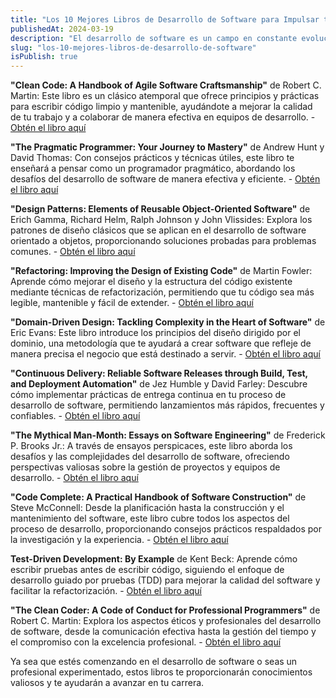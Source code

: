 ```yaml
---
title: "Los 10 Mejores Libros de Desarrollo de Software para Impulsar tu Carrera"
publishedAt: 2024-03-19
description: "El desarrollo de software es un campo en constante evolución, y mantenerse al día con las últimas tecnologías y prácticas es esencial para cualquier profesional en esta área. Si estás buscando expandir tus conocimientos y mejorar tus habilidades, estos 10 libros son lecturas obligatorias"
slug: "los-10-mejores-libros-de-desarrollo-de-software"
isPublish: true
---
```


**"Clean Code: A Handbook of Agile Software Craftsmanship"** de Robert C. Martin: Este libro es un clásico atemporal que ofrece principios y prácticas para escribir código limpio y mantenible, ayudándote a mejorar la calidad de tu trabajo y a colaborar de manera efectiva en equipos de desarrollo. - [Obtén el libro aquí](https://www.amazon.com/Clean-Code-Handbook-Software-Craftsmanship/dp/0132350882)

**"The Pragmatic Programmer: Your Journey to Mastery"** de Andrew Hunt y David Thomas: Con consejos prácticos y técnicas útiles, este libro te enseñará a pensar como un programador pragmático, abordando los desafíos del desarrollo de software de manera efectiva y eficiente. - [Obtén el libro aquí](https://www.amazon.com/Pragmatic-Programmer-Journey-Mastery/dp/0135957052)

**"Design Patterns: Elements of Reusable Object-Oriented Software"** de Erich Gamma, Richard Helm, Ralph Johnson y John Vlissides: Explora los patrones de diseño clásicos que se aplican en el desarrollo de software orientado a objetos, proporcionando soluciones probadas para problemas comunes. - [Obtén el libro aquí](https://www.amazon.com/Design-Patterns-Elements-Reusable-Object-Oriented/dp/0201633612)

**"Refactoring: Improving the Design of Existing Code"** de Martin Fowler: Aprende cómo mejorar el diseño y la estructura del código existente mediante técnicas de refactorización, permitiendo que tu código sea más legible, mantenible y fácil de extender. - [Obtén el libro aquí](https://www.amazon.com/Refactoring-Improving-Design-Existing-Code/dp/0201485672)

**"Domain-Driven Design: Tackling Complexity in the Heart of Software"** de Eric Evans: Este libro introduce los principios del diseño dirigido por el dominio, una metodología que te ayudará a crear software que refleje de manera precisa el negocio que está destinado a servir. - [Obtén el libro aquí](https://www.amazon.com/Domain-Driven-Design-Tackling-Complexity-Software/dp/0321125215)

**"Continuous Delivery: Reliable Software Releases through Build, Test, and Deployment Automation"** de Jez Humble y David Farley: Descubre cómo implementar prácticas de entrega continua en tu proceso de desarrollo de software, permitiendo lanzamientos más rápidos, frecuentes y confiables. - [Obtén el libro aquí](https://www.amazon.com/Continuous-Delivery-Deployment-Automation-Addison-Wesley/dp/0321601912)

**"The Mythical Man-Month: Essays on Software Engineering"** de Frederick P. Brooks Jr.: A través de ensayos perspicaces, este libro aborda los desafíos y las complejidades del desarrollo de software, ofreciendo perspectivas valiosas sobre la gestión de proyectos y equipos de desarrollo. - [Obtén el libro aquí](https://www.amazon.com/Mythical-Man-Month-Software-Engineering-Anniversary/dp/0201835959)

**"Code Complete: A Practical Handbook of Software Construction"** de Steve McConnell: Desde la planificación hasta la construcción y el mantenimiento del software, este libro cubre todos los aspectos del proceso de desarrollo, proporcionando consejos prácticos respaldados por la investigación y la experiencia. - [Obtén el libro aquí](https://www.amazon.com/Code-Complete-Practical-Handbook-Construction/dp/0735619670)

**Test-Driven Development: By Example** de Kent Beck: Aprende cómo escribir pruebas antes de escribir código, siguiendo el enfoque de desarrollo guiado por pruebas (TDD) para mejorar la calidad del software y facilitar la refactorización. - [Obtén el libro aquí](https://www.amazon.com/Test-Driven-Development-Kent-Beck/dp/0321146530)

**"The Clean Coder: A Code of Conduct for Professional Programmers"** de Robert C. Martin: Explora los aspectos éticos y profesionales del desarrollo de software, desde la comunicación efectiva hasta la gestión del tiempo y el compromiso con la excelencia profesional. - [Obtén el libro aquí](https://www.amazon.com/Clean-Coder-Conduct-Professional-Programmers/dp/0137081073)

Ya sea que estés comenzando en el desarrollo de software o seas un profesional experimentado, estos libros te proporcionarán conocimientos valiosos y te ayudarán a avanzar en tu carrera.
